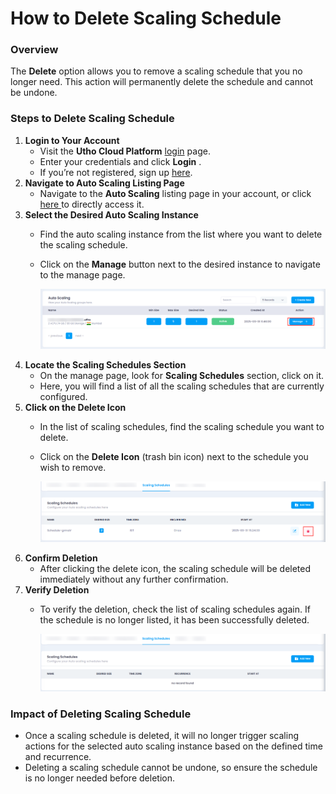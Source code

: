 # **How to Delete Scaling Schedule**

### **Overview**

The **Delete** option allows you to remove a scaling schedule that you no longer need. This action will permanently delete the schedule and cannot be undone.

### **Steps to Delete Scaling Schedule**

1. **Login to Your Account**
   * Visit the **Utho Cloud Platform** [login](https://console.utho.com/login) page.
   * Enter your credentials and click  **Login** .
   * If you’re not registered, sign up [here](https://console.utho.com/signup).
2. **Navigate to Auto Scaling Listing Page**
   * Navigate to the **Auto Scaling** listing page in your account, or click [here ](https://console.utho.com/auto-scaling "Auto Scaling Listing Page")to directly access it.
3. **Select the Desired Auto Scaling Instance**
   * Find the auto scaling instance from the list where you want to delete the scaling schedule.
   * Click on the **Manage** button next to the desired instance to navigate to the manage page.

     ![1743761149352](image/index/1743761149352.png)
4. **Locate the Scaling Schedules Section**
   * On the manage page, look for **Scaling Schedules** section, click on it.
   * Here, you will find a list of all the scaling schedules that are currently configured.
5. **Click on the Delete Icon**
   * In the list of scaling schedules, find the scaling schedule you want to delete.
   * Click on the **Delete Icon** (trash bin icon) next to the schedule you wish to remove.

     ![1743761202026](image/index/1743761202026.png)
6. **Confirm Deletion**
   * After clicking the delete icon, the scaling schedule will be deleted immediately without any further confirmation.
7. **Verify Deletion**
   * To verify the deletion, check the list of scaling schedules again. If the schedule is no longer listed, it has been successfully deleted.

     ![1743761237702](image/index/1743761237702.png)

### **Impact of Deleting Scaling Schedule**

* Once a scaling schedule is deleted, it will no longer trigger scaling actions for the selected auto scaling instance based on the defined time and recurrence.
* Deleting a scaling schedule cannot be undone, so ensure the schedule is no longer needed before deletion.
